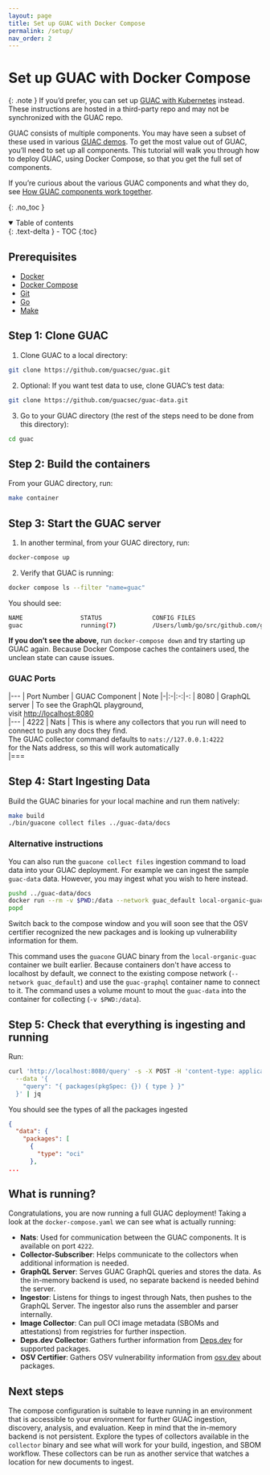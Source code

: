 ```yaml
---
layout: page
title: Set up GUAC with Docker Compose
permalink: /setup/
nav_order: 2
---
```



# Set up GUAC with Docker Compose

{: .note }
If you’d prefer, you can set up [GUAC with Kubernetes](https://github.com/kusaridev/helm-charts/tree/main/charts/guac) instead. These instructions are hosted in a third-party repo and may not be synchronized with the GUAC repo.


GUAC consists of multiple components. You may have seen a subset of these used in various [GUAC demos](https://guac.sh/guac-demos/). To get the most value out of GUAC, you’ll need to set up all components. This tutorial will walk you through how to deploy GUAC, using Docker Compose, so that you get the full set of components.

If you’re curious about the various GUAC components and what they do, see [How GUAC components work together](https://guac.sh/guac-components/).

{: .no_toc }

<details open markdown="block">
  <summary>
    Table of contents
  </summary>
  {: .text-delta }
- TOC
{:toc}
</details>

## Prerequisites

- [Docker](https://docs.docker.com/get-docker/)
- [Docker Compose](https://docs.docker.com/compose/install/)
- [Git](https://github.com/git-guides/install-git)
- [Go](https://go.dev/doc/install) 
- [Make](https://www.gnu.org/software/make/)

## Step 1: Clone GUAC
1. Clone GUAC to a local directory:
  ```bash
  git clone https://github.com/guacsec/guac.git
  ```

2. Optional: If you want test data to use, clone GUAC’s test data:
  ```bash
  git clone https://github.com/guacsec/guac-data.git
  ```

3. Go to your GUAC directory (the rest of the steps need to be done from this directory):
  ```bash
  cd guac
  ```

## Step 2: Build the containers

From your GUAC directory, run:

  ```bash
  make container
  ```

## Step 3: Start the GUAC server

1. In another terminal, from your GUAC directory, run:
  ```bash
  docker-compose up
  ```

2. Verify that GUAC is running:
  ```bash
  docker compose ls --filter "name=guac"
  ```

  You should see:

  ```bash
  NAME                STATUS              CONFIG FILES
  guac                running(7)          /Users/lumb/go/src/github.com/guacsec/guac/docker-compose.yml
  ```

  **If you don’t see the above,** run `docker-compose down` and try starting up GUAC again. Because Docker Compose caches the containers used, the unclean state can cause issues.

### GUAC Ports

|---
| Port Number | GUAC Component | Note
|-|:-|:-:|-:
| 8080 | GraphQL server | To see the GraphQL playground, <br />visit [http://localhost:8080](http://localhost:8080)  
|---
| 4222 | Nats | This is where any collectors that you run will need to <br />connect to push any docs they find. <br />The GUAC collector command defaults to `nats://127.0.0.1:4222` <br />for the Nats address, so this will work automatically    
|===

## Step 4: Start Ingesting Data

Build the GUAC binaries for your local machine and run them natively:

```bash
make build
./bin/guacone collect files ../guac-data/docs
```

### Alternative instructions
You can also run the `guacone collect files` ingestion command to load data into
your GUAC deployment. For example we can ingest the sample `guac-data` data.
However, you may ingest what you wish to here instead.

```bash
pushd ../guac-data/docs
docker run --rm -v $PWD:/data --network guac_default local-organic-guac:latest /opt/guac/guacone collect files /data --gql-endpoint http://guac-graphql:8080/query
popd
```

Switch back to the compose window and you will soon see that the OSV certifier
recognized the new packages and is looking up vulnerability information for
them.

This command uses the `guacone` GUAC binary from the `local-organic-guac`
container we built earlier. Because containers don't have access to localhost by
default, we connect to the existing compose network (`--network guac_default`)
and use the `guac-graphql` container name to connect to it. The command uses a
volume mount to mout the `guac-data` into the container for collecting
(`-v $PWD:/data`).



## Step 5: Check that everything is ingesting and running

Run:

```bash
curl 'http://localhost:8080/query' -s -X POST -H 'content-type: application/json' \
  --data '{
    "query": "{ packages(pkgSpec: {}) { type } }"
  }' | jq
```

You should see the types of all the packages ingested

```json
{
  "data": {
    "packages": [
      {
        "type": "oci"
      },
...
```

## What is running?
Congratulations, you are now running a full GUAC deployment! Taking a look at the `docker-compose.yaml` we can see what is actually running:

- **Nats**: Used for communication between the GUAC components. It is
  available on port `4222`.
- **Collector-Subscriber**: Helps communicate to the collectors
  when additional information is needed.
- **GraphQL Server**: Serves GUAC GraphQL queries and stores the data. As the
  in-memory backend is used, no separate backend is needed behind the server.
- **Ingestor**: Listens for things to ingest through Nats, then
  pushes to the GraphQL Server. The ingestor also runs the assembler and parser
  internally.
- **Image Collector**: Can pull OCI image metadata (SBOMs and
  attestations) from registries for further inspection.
- **Deps.dev Collector**: Gathers further information from
  [Deps.dev](https://deps.dev/) for supported packages.
- **OSV Certifier**: Gathers OSV vulnerability information from
  [osv.dev](https://osv.dev/) about packages.

## Next steps
The compose configuration is suitable to leave running in an environment that is
accessible to your environment for further GUAC ingestion, discovery, analysis,
and evaluation. Keep in mind that the in-memory backend is not persistent.
Explore the types of collectors available in the `collector` binary and see what
will work for your build, ingestion, and SBOM workflow. These collectors can be
run as another service that watches a location for new documents to ingest.
